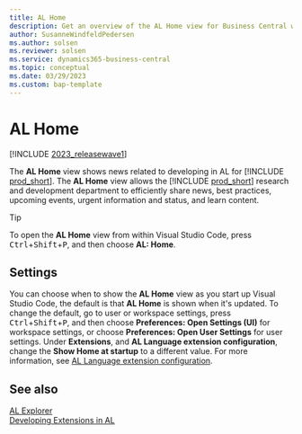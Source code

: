 ```yaml
---
title: AL Home
description: Get an overview of the AL Home view for Business Central which shares news, best practices, events, status and learn content.  
author: SusanneWindfeldPedersen
ms.author: solsen
ms.reviewer: solsen
ms.service: dynamics365-business-central
ms.topic: conceptual
ms.date: 03/29/2023
ms.custom: bap-template
---
```


# AL Home

[!INCLUDE [2023_releasewave1](../includes/2023_releasewave1.md)]

The **AL Home** view shows news related to developing in AL for [!INCLUDE [prod_short](includes/prod_short.md)]. The **AL Home** view allows the [!INCLUDE [prod_short](includes/prod_short.md)] research and development department to efficiently share news, best practices, upcoming events, urgent information and status, and learn content. 

> [!TIP]
> To open the **AL Home** view from within Visual Studio Code, press <kbd>Ctrl</kbd>+<kbd>Shift</kbd>+<kbd>P</kbd>, and then choose **AL: Home**.

## Settings

You can choose when to show the **AL Home** view as you start up Visual Studio Code, the default is that **AL Home** is shown when it's updated. To change the default, go to user or workspace settings, press <kbd>Ctrl</kbd>+<kbd>Shift</kbd>+<kbd>P</kbd>, and then choose **Preferences: Open Settings (UI)** for workspace settings, or choose **Preferences: Open User Settings** for user settings. Under **Extensions**, and **AL Language extension configuration**, change the **Show Home at startup** to a different value. For more information, see [AL Language extension configuration](devenv-al-extension-configuration.md).

## See also

[AL Explorer](devenv-al-explorer.md)  
[Developing Extensions in AL](devenv-dev-overview.md)
